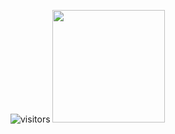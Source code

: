 ![visitors](https://visitor-badge.glitch.me/badge?page_id=435013988)
<img height="180em" src="https://github-readme-stats.vercel.app/api?Focking Mikkel=Gapur&show_icons=true&hide_border=true&&count_private=true&include_all_commits=true" />
